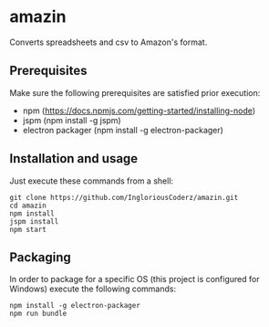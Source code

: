# amazin
Converts spreadsheets and csv to Amazon's format.

## Prerequisites

Make sure the following prerequisites are satisfied prior execution:

* npm (https://docs.npmjs.com/getting-started/installing-node)
* jspm (npm install -g jspm)
* electron packager (npm install -g electron-packager)

## Installation and usage

Just execute these commands from a shell:

```
git clone https://github.com/IngloriousCoderz/amazin.git
cd amazin
npm install
jspm install
npm start
```

## Packaging

In order to package for a specific OS (this project is configured for Windows) execute the following commands:

```
npm install -g electron-packager
npm run bundle
```

